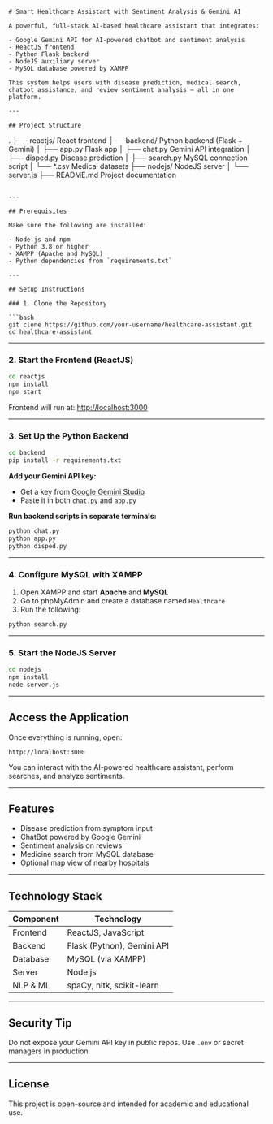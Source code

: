 
```
# Smart Healthcare Assistant with Sentiment Analysis & Gemini AI

A powerful, full-stack AI-based healthcare assistant that integrates:

- Google Gemini API for AI-powered chatbot and sentiment analysis  
- ReactJS frontend  
- Python Flask backend  
- NodeJS auxiliary server  
- MySQL database powered by XAMPP

This system helps users with disease prediction, medical search, chatbot assistance, and review sentiment analysis — all in one platform.

---

## Project Structure

```

.
├── reactjs/              React frontend
├── backend/              Python backend (Flask + Gemini)
│   ├── app.py            Flask app
│   ├── chat.py           Gemini API integration
│   ├── disped.py         Disease prediction
│   ├── search.py         MySQL connection script
│   └── \*.csv             Medical datasets
├── nodejs/               NodeJS server
│   └── server.js
├── README.md             Project documentation

````

---

## Prerequisites

Make sure the following are installed:

- Node.js and npm
- Python 3.8 or higher
- XAMPP (Apache and MySQL)
- Python dependencies from `requirements.txt`

---

## Setup Instructions

### 1. Clone the Repository

```bash
git clone https://github.com/your-username/healthcare-assistant.git
cd healthcare-assistant
````

---

### 2. Start the Frontend (ReactJS)

```bash
cd reactjs
npm install
npm start
```

Frontend will run at: [http://localhost:3000](http://localhost:3000)

---

### 3. Set Up the Python Backend

```bash
cd backend
pip install -r requirements.txt
```

**Add your Gemini API key:**

* Get a key from [Google Gemini Studio](https://aistudio.google.com/app)
* Paste it in both `chat.py` and `app.py`

**Run backend scripts in separate terminals:**

```bash
python chat.py
python app.py
python disped.py
```

---

### 4. Configure MySQL with XAMPP

1. Open XAMPP and start **Apache** and **MySQL**
2. Go to phpMyAdmin and create a database named `Healthcare`
3. Run the following:

```bash
python search.py
```

---

### 5. Start the NodeJS Server

```bash
cd nodejs
npm install
node server.js
```

---

## Access the Application

Once everything is running, open:

```
http://localhost:3000
```

You can interact with the AI-powered healthcare assistant, perform searches, and analyze sentiments.

---

## Features

* Disease prediction from symptom input
* ChatBot powered by Google Gemini
* Sentiment analysis on reviews
* Medicine search from MySQL database
* Optional map view of nearby hospitals

---

## Technology Stack

| Component | Technology                 |
| --------- | -------------------------- |
| Frontend  | ReactJS, JavaScript        |
| Backend   | Flask (Python), Gemini API |
| Database  | MySQL (via XAMPP)          |
| Server    | Node.js                    |
| NLP & ML  | spaCy, nltk, scikit-learn  |

---

## Security Tip

Do not expose your Gemini API key in public repos. Use `.env` or secret managers in production.

---

## License

This project is open-source and intended for academic and educational use.

```
